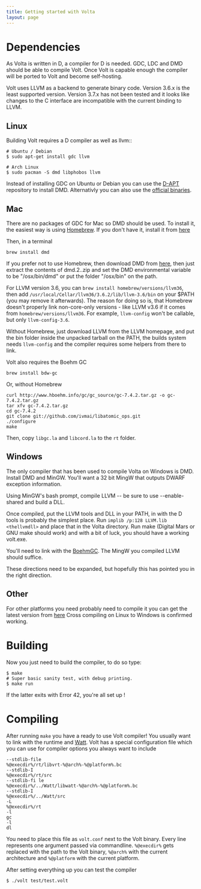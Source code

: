 ```yaml
---
title: Getting started with Volta
layout: page
---
```


# Dependencies #

As Volta is written in D, a compiler for D is needed. GDC, LDC and DMD should
be able to compile Volt. Once Volt is capable enough the compiler will be
ported to Volt and become self-hosting.

Volt uses LLVM as a backend to generate binary code. Version 3.6.x is the least
supported version. Version 3.7.x has not been tested and it looks like changes
to the C interface are incompatible with the current binding to LLVM.


## Linux ##

Building Volt requires a D compiler as well as llvm::

    # Ubuntu / Debian
    $ sudo apt-get install gdc llvm

    # Arch Linux
    $ sudo pacman -S dmd libphobos llvm


Instead of installing GDC on Ubuntu or Debian you can use the
[D-APT](http://d-apt.sourceforge.net/) repository to install DMD.
Alternativly you can also use the
[official binaries](http://dlang.org/download.html).


## Mac ##

There are no packages of GDC for Mac so DMD should be used. To install it,
the easiest way is using [Homebrew](http://brew.sh). If you don't have it,
install it from [here](http://brew.sh)

Then, in a terminal

    brew install dmd

If you prefer not to use Homebrew, then download DMD from
[here](http://dlang.org/download.html), then just extract the contents of
dmd.2.<version>.zip <somewhere> and set the DMD environmental variable to be
"<somewhere>/osx/bin/dmd" or put the folder "<somewhere>/osx/bin" on the path.

For LLVM version 3.6, you can `brew install homebrew/versions/llvm36`,
then add `/usr/local/Cellar/llvm36/3.6.2/lib/llvm-3.6/bin` on your $PATH
(you may remove it afterwards). The reason for doing so is, that Homebrew
doesn't properly link non-core-only versions - like LLVM v3.6 if it comes from
`homebrew/versions/llvm36`. For example, `llvm-config` won't be
callable, but only `llvm-config-3.6`.

Without Homebrew, just download LLVM from the LLVM homepage, and put the bin
folder inside the unpacked tarball on the PATH, the builds system needs
`llvm-config` and the compiler requires some helpers from there to link.

Volt also requires the Boehm GC

    brew install bdw-gc

Or, without Homebrew

    curl http://www.hboehm.info/gc/gc_source/gc-7.4.2.tar.gz -o gc-7.4.2.tar.gz
    tar xfv gc-7.4.2.tar.gz
    cd gc-7.4.2
    git clone git://github.com/ivmai/libatomic_ops.git
    ./configure
    make

Then, copy `libgc.la` and `libcord.la` to the `rt` folder.


## Windows ##

The only compiler that has been used to compile Volta on Windows is DMD. Install
DMD and MinGW. You'll want a 32 bit MingW that outputs DWARF exception
information.

Using MinGW's bash prompt, compile LLVM -- be sure to use
--enable-shared and build a DLL.

Once compiled, put the LLVM tools and DLL in your PATH, in with the D tools is
probably the simplest place. Run `implib /p:128 LLVM.lib <thellvmdll>` and place
that in the Volta directory. Run make (Digital Mars or GNU make should work) and
 with a bit of luck, you should have a working volt.exe.

You'll need to link with the [BoehmGC](http://www.hboehm.info/gc/). The MingW
you compiled LLVM should suffice.

These directions need to be expanded, but hopefully this has pointed you in the
right direction.


## Other ##

For other platforms you need probably need to compile it you can get the latest
version from [here](https://bitbucket.org/goshawk/gdc/wiki/Home) Cross compiling
on Linux to Windows is confirmed working.


# Building #

Now you just need to build the compiler, to do so type:

    $ make
    # Super basic sanity test, with debug printing.
    $ make run

If the latter exits with Error 42, you're all set up !


# Compiling #

After running `make` you have a ready to use Volt compiler! You usually want to
link with the runtime and [Watt](https://github.com/VoltLang/Watt/). Volt has
a special configuration file which you can use for compiler options you always
want to include

    --stdlib-file
    %@execdir%/rt/libvrt-%@arch%-%@platform%.bc
    --stdlib-I
    %@execdir%/rt/src
    --stdlib-fi le
    %@execdir%/../Watt/libwatt-%@arch%-%@platform%.bc
    --stdlib-I
    %@execdir%/../Watt/src
    -L
    %@execdir%/rt
    -l
    gc
    -l
    dl

You need to place this file as `volt.conf` next to the Volt binary.
Every line represents one argument passed via commandline. `%@execdir%` gets
replaced with the path to the Volt binary, `%@arch%` with the current
architecture and `%@platform` with the current platform.

After setting everything up you can test the compiler

    $ ./volt test/test.volt
